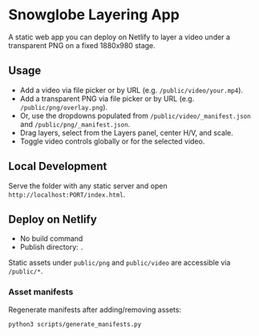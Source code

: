 # Snowglobe Layering App

A static web app you can deploy on Netlify to layer a video under a transparent PNG on a fixed 1880x980 stage.

## Usage

- Add a video via file picker or by URL (e.g. `/public/video/your.mp4`).
- Add a transparent PNG via file picker or by URL (e.g. `/public/png/overlay.png`).
- Or, use the dropdowns populated from `/public/video/_manifest.json` and `/public/png/_manifest.json`.
- Drag layers, select from the Layers panel, center H/V, and scale.
- Toggle video controls globally or for the selected video.

## Local Development

Serve the folder with any static server and open `http://localhost:PORT/index.html`.

## Deploy on Netlify

- No build command
- Publish directory: `.`

Static assets under `public/png` and `public/video` are accessible via `/public/*`.

### Asset manifests

Regenerate manifests after adding/removing assets:

```bash
python3 scripts/generate_manifests.py
```
